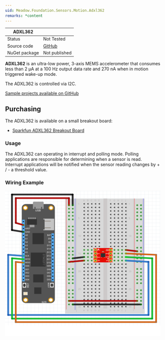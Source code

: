 ```yaml
---
uid: Meadow.Foundation.Sensors.Motion.Adxl362
remarks: *content
---
```


| ADXL362       |             |
|---------------|-------------|
| Status        | Not Tested  |
| Source code   | [GitHub](https://github.com/WildernessLabs/Meadow.Foundation/tree/master/Source/Meadow.Foundation.Peripherals/Sensors.Motion.Adxl362) |
| NuGet package | Not published |

**ADXL362** is an ultra-low power, 3-axis MEMS accelerometer that consumes less than 2 μA at a 100 Hz output data rate and 270 nA when in motion triggered wake-up mode. 

The ADXL362 is controlled via I2C.

[Sample projects available on GitHub](https://github.com/WildernessLabs/Meadow.Foundation/tree/master/Source/Meadow.Foundation.Peripherals/Sensors.Motion.Adxl362/Samples/) 

## Purchasing

The ADXL362 is available on a small breakout board:

* [Sparkfun ADXL362 Breakout Board](https://www.sparkfun.com/products/11446)

### Usage

The ADXL362 can operating in interrupt and polling mode.  Polling applications are responsible for determining when a sensor is read.  Interrupt applications will be notified when the sensor reading changes by + / - a threshold value.

### Wiring Example

![](../../API_Assets/Meadow.Foundation.Sensors.Motion.Adxl362/Adxl362_Fritzing.svg)